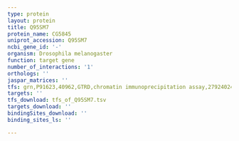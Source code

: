 ```yaml
---
type: protein
layout: protein
title: Q95SM7
protein_name: CG5845
uniprot_accession: Q95SM7
ncbi_gene_id: '-'
organism: Drosophila melanogaster
function: target gene
number_of_interactions: '1'
orthologs: ''
jaspar_matrices: ''
tfs: grn,P91623,40962,GTRD,chromatin immunoprecipitation assay,27924024%5Buid%5D,No
targets: ''
tfs_download: tfs_of_Q95SM7.tsv
targets_download: ''
bindingSites_download: ''
binding_sites_ls: ''

---
```

